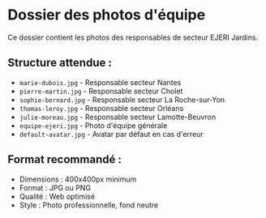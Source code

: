 # Dossier des photos d'équipe

Ce dossier contient les photos des responsables de secteur EJERI Jardins.

## Structure attendue :

- `marie-dubois.jpg` - Responsable secteur Nantes
- `pierre-martin.jpg` - Responsable secteur Cholet  
- `sophie-bernard.jpg` - Responsable secteur La Roche-sur-Yon
- `thomas-leroy.jpg` - Responsable secteur Orléans
- `julie-moreau.jpg` - Responsable secteur Lamotte-Beuvron
- `equipe-ejeri.jpg` - Photo d'équipe générale
- `default-avatar.jpg` - Avatar par défaut en cas d'erreur

## Format recommandé :
- Dimensions : 400x400px minimum
- Format : JPG ou PNG
- Qualité : Web optimisé
- Style : Photo professionnelle, fond neutre
